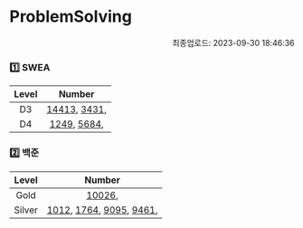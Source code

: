 # ProblemSolving
<p align="right"> 최종업로드: 2023-09-30 18:46:36 </p>

### 1️⃣ SWEA
| Level | Number |
| :------: | :------: |
| D3 | [14413](https://github.com/SSangRRae/ProblemSolving/tree/main/SWEA/D3/14413. 격자판 칠하기), [3431](https://github.com/SSangRRae/ProblemSolving/tree/main/SWEA/D3/3431. 준환이의 운동관리),  |
| D4 | [1249](https://github.com/SSangRRae/ProblemSolving/tree/main/SWEA/D4/1249. ［S／W 문제해결 응용］ 4일차 － 보급로), [5684](https://github.com/SSangRRae/ProblemSolving/tree/main/SWEA/D4/5684. ［Professional］ 운동),  |

### 2️⃣ 백준
| Level | Number |
| :------: | :------: |
| Gold | [10026](https://github.com/SSangRRae/ProblemSolving/tree/main/백준/Gold/10026. 적록색약),  |
| Silver | [1012](https://github.com/SSangRRae/ProblemSolving/tree/main/백준/Silver/1012. 유기농 배추), [1764](https://github.com/SSangRRae/ProblemSolving/tree/main/백준/Silver/1764. 듣보잡), [9095](https://github.com/SSangRRae/ProblemSolving/tree/main/백준/Silver/9095. 1， 2， 3 더하기), [9461](https://github.com/SSangRRae/ProblemSolving/tree/main/백준/Silver/9461. 파도반 수열),  |

